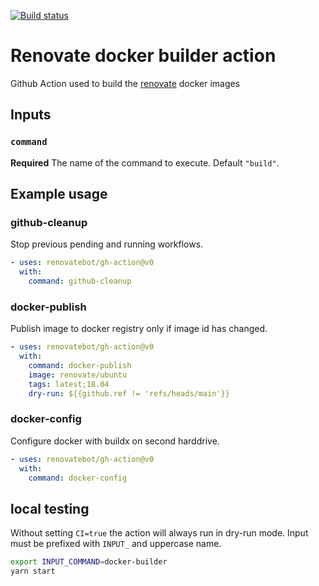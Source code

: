 [![Build status](https://github.com/renovatebot/internal-tools/workflows/build/badge.svg)](https://github.com/renovatebot/internal-tools/actions?query=workflow%3Abuild)

# Renovate docker builder action

Github Action used to build the [renovate](https://github.com/renovatebot/renovate) docker images

## Inputs

### `command`

**Required** The name of the command to execute. Default `"build"`.

## Example usage

### github-cleanup

Stop previous pending and running workflows.

```yml
- uses: renovatebot/gh-action@v0
  with:
    command: github-cleanup
```

### docker-publish

Publish image to docker registry only if image id has changed.

```yml
- uses: renovatebot/gh-action@v0
  with:
    command: docker-publish
    image: renovate/ubuntu
    tags: latest;18.04
    dry-run: ${{github.ref != 'refs/heads/main'}}
```

### docker-config

Configure docker with buildx on second harddrive.

```yml
- uses: renovatebot/gh-action@v0
  with:
    command: docker-config
```

## local testing

Without setting `CI=true` the action will always run in dry-run mode. Input must be prefixed with `INPUT_` and uppercase name.

```sh
export INPUT_COMMAND=docker-builder
yarn start
```
